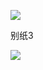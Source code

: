 ![](https://www.nta.go.jp/tmp/b6625db1-21a6-4889-afe1-b86899893c4c/images/ccfe9313a4c31ae9dfdfff2f970196841c0eac0c290ec9167a588429d2218921.jpg)

别纸3

![](https://www.nta.go.jp/tmp/b6625db1-21a6-4889-afe1-b86899893c4c/images/8d0084d335d2140a765dba17e3ca5db343d12a4f9c2b729f63bf6aa9ef74d54d.jpg)
